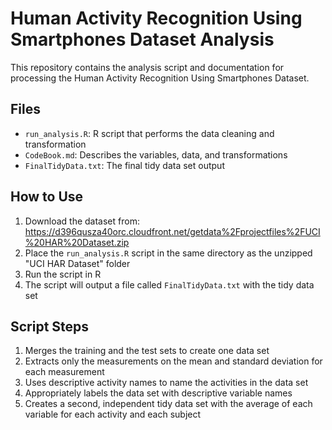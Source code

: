 # Human Activity Recognition Using Smartphones Dataset Analysis

This repository contains the analysis script and documentation for processing the Human Activity Recognition Using Smartphones Dataset.

## Files
- `run_analysis.R`: R script that performs the data cleaning and transformation
- `CodeBook.md`: Describes the variables, data, and transformations
- `FinalTidyData.txt`: The final tidy data set output

## How to Use
1. Download the dataset from: https://d396qusza40orc.cloudfront.net/getdata%2Fprojectfiles%2FUCI%20HAR%20Dataset.zip
2. Place the `run_analysis.R` script in the same directory as the unzipped "UCI HAR Dataset" folder
3. Run the script in R
4. The script will output a file called `FinalTidyData.txt` with the tidy data set

## Script Steps
1. Merges the training and the test sets to create one data set
2. Extracts only the measurements on the mean and standard deviation for each measurement
3. Uses descriptive activity names to name the activities in the data set
4. Appropriately labels the data set with descriptive variable names
5. Creates a second, independent tidy data set with the average of each variable for each activity and each subject